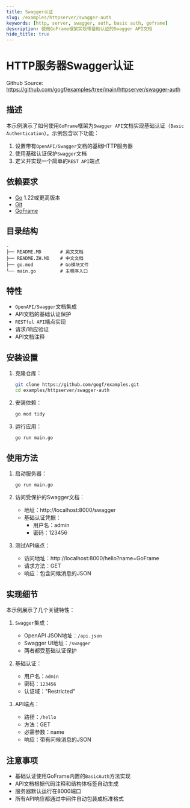 ```yaml
---
title: Swagger认证
slug: /examples/httpserver/swagger-auth
keywords: [http, server, swagger, auth, basic auth, goframe]
description: 使用GoFrame框架实现带基础认证的Swagger API文档
hide_title: true
---
```


# HTTP服务器Swagger认证

Github Source: https://github.com/gogf/examples/tree/main/httpserver/swagger-auth


## 描述

本示例演示了如何使用`GoFrame`框架为`Swagger API`文档实现基础认证（`Basic Authentication`）。示例包含以下功能：

1. 设置带有`OpenAPI/Swagger`文档的基础HTTP服务器
2. 使用基础认证保护`Swagger`文档
3. 定义并实现一个简单的`REST API`端点

## 依赖要求

- [Go](https://golang.org/dl/) 1.22或更高版本
- [Git](https://git-scm.com/downloads)
- [GoFrame](https://goframe.org)

## 目录结构

```text
.
├── README.MD       # 英文文档
├── README.ZH.MD    # 中文文档
├── go.mod          # Go模块文件
└── main.go         # 主程序入口
```

## 特性

- `OpenAPI/Swagger`文档集成
- API文档的基础认证保护
- `RESTful API`端点实现
- 请求/响应验证
- API文档注释

## 安装设置

1. 克隆仓库：
    ```bash
    git clone https://github.com/gogf/examples.git
    cd examples/httpserver/swagger-auth
    ```

2. 安装依赖：
    ```bash
    go mod tidy
    ```

3. 运行应用：
    ```bash
    go run main.go
    ```

## 使用方法

1. 启动服务器：
   ```bash
   go run main.go
   ```

2. 访问受保护的Swagger文档：
   - 地址：http://localhost:8000/swagger
   - 基础认证凭据：
     - 用户名：admin
     - 密码：123456

3. 测试API端点：
   - 访问地址：http://localhost:8000/hello?name=GoFrame
   - 请求方法：GET
   - 响应：包含问候消息的JSON

## 实现细节

本示例展示了几个关键特性：

1. `Swagger`集成：
   - OpenAPI JSON地址：`/api.json`
   - Swagger UI地址：`/swagger`
   - 两者都受基础认证保护

2. 基础认证：
   - 用户名：`admin`
   - 密码：`123456`
   - 认证域："Restricted"

3. API端点：
   - 路径：`/hello`
   - 方法：GET
   - 必需参数：name
   - 响应：带有问候消息的JSON

## 注意事项

- 基础认证使用GoFrame内置的`BasicAuth`方法实现
- API文档根据代码注释和结构体标签自动生成
- 服务器默认运行在8000端口
- 所有API响应都通过中间件自动包装成标准格式
